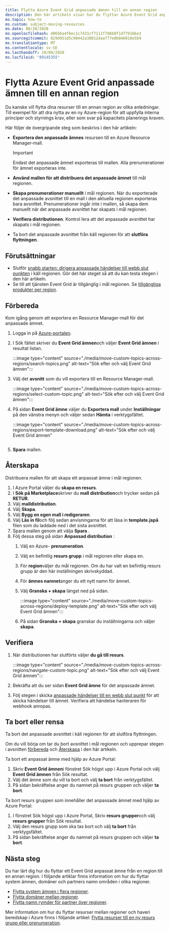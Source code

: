 ```yaml
---
title: Flytta Azure Event Grid anpassade ämnen till en annan region
description: Den här artikeln visar hur du flyttar Azure Event Grid anpassade ämnen från en region till en annan region.
ms.topic: how-to
ms.custom: subject-moving-resources
ms.date: 08/28/2020
ms.openlocfilehash: d0656a4f6ec1c7431cf7111f786b0f1d779166e3
ms.sourcegitcommit: 829d951d5c90442a38012daaf77e86046018e5b9
ms.translationtype: MT
ms.contentlocale: sv-SE
ms.lasthandoff: 10/09/2020
ms.locfileid: "89145355"
---
```

# <a name="move-azure-event-grid-custom-topics-to-another-region"></a>Flytta Azure Event Grid anpassade ämnen till en annan region
Du kanske vill flytta dina resurser till en annan region av olika anledningar. Till exempel för att dra nytta av en ny Azure-region för att uppfylla interna principer och styrnings krav, eller som svar på kapacitets planerings kraven. 

Här följer de övergripande steg som beskrivs i den här artikeln: 

- **Exportera den anpassade ämnes** resursen till en Azure Resource Manager-mall. 

    > [!IMPORTANT]
    > Endast det anpassade ämnet exporteras till mallen. Alla prenumerationer för ämnet exporteras inte.
- **Använd mallen för att distribuera det anpassade ämnet** till mål regionen. 
- **Skapa prenumerationer manuellt** i mål regionen. När du exporterade det anpassade avsnittet till en mall i den aktuella regionen exporteras bara avsnittet. Prenumerationer ingår inte i mallen, så skapa dem manuellt när det anpassade avsnittet har skapats i mål regionen. 
- **Verifiera distributionen**. Kontrol lera att det anpassade avsnittet har skapats i mål regionen. 
- Ta bort det anpassade avsnittet från käll regionen för att **slutföra flyttningen**. 

## <a name="prerequisites"></a>Förutsättningar
- Slutför [snabb starten: dirigera anpassade händelser till webb slut punkten](custom-event-quickstart-portal.md) i käll regionen. Gör det här steget så att du kan testa stegen i den här artikeln. 
- Se till att tjänsten Event Grid är tillgänglig i mål regionen. Se [tillgängliga produkter per region](https://azure.microsoft.com/global-infrastructure/services/?products=event-grid&regions=all).

## <a name="prepare"></a>Förbereda
Kom igång genom att exportera en Resource Manager-mall för det anpassade ämnet. 

1. Logga in på [Azure-portalen](https://portal.azure.com).
2. I Sök fältet skriver du **Event Grid ämnen**och väljer **Event Grid ämnen** i resultat listan. 

    :::image type="content" source="./media/move-custom-topics-across-regions/search-topics.png" alt-text="Sök efter och välj Event Grid ämnen":::
3. Välj det **avsnitt** som du vill exportera till en Resource Manager-mall. 

    :::image type="content" source="./media/move-custom-topics-across-regions/select-custom-topic.png" alt-text="Sök efter och välj Event Grid ämnen":::   
4. På sidan **Event Grid ämne** väljer du **Exportera mall** under **Inställningar** på den vänstra menyn och väljer sedan **Hämta** i verktygsfältet. 

    :::image type="content" source="./media/move-custom-topics-across-regions/export-template-download.png" alt-text="Sök efter och välj Event Grid ämnen"
    ```
1. **Spara** mallen. 

## <a name="recreate"></a>Återskapa 
Distribuera mallen för att skapa ett anpassat ämne i mål regionen. 

1. I Azure Portal väljer du **skapa en resurs**.
2. I **Sök på Marketplace**skriver du **mall distribution**och trycker sedan på **RETUR**.
3. Välj **malldistribution**.
4. Välj **Skapa**.
5. Välj **Bygg en egen mall i redigeraren**.
6. Välj **Läs in fil**och följ sedan anvisningarna för att läsa in **template.jspå** filen som du laddade ned i det sista avsnittet.
7. Spara mallen genom att välja **Spara** . 
8. Följ dessa steg på sidan **Anpassad distribution** : 
    1. Välj en Azure- **prenumeration**. 
    1. Välj en befintlig **resurs grupp** i mål regionen eller skapa en. 
    1. För **region**väljer du mål regionen. Om du har valt en befintlig resurs grupp är den här inställningen skrivskyddad. 
    1. För **ämnes namnet**anger du ett nytt namn för ämnet. 
    1. Välj **Granska + skapa** längst ned på sidan. 
    
        :::image type="content" source="./media/move-custom-topics-across-regions/deploy-template.png" alt-text="Sök efter och välj Event Grid ämnen":::
    1. På sidan **Granska + skapa** granskar du inställningarna och väljer **skapa**. 

## <a name="verify"></a>Verifiera

1. När distributionen har slutförts väljer **du gå till resurs**. 

    :::image type="content" source="./media/move-custom-topics-across-regions/navigate-custom-topic.png" alt-text="Sök efter och välj Event Grid ämnen":::
1. Bekräfta att du ser sidan **Event Grid ämne** för det anpassade ämnet.   
1. Följ stegen i skicka [anpassade händelser till en webb slut punkt](custom-event-quickstart-portal.md#send-an-event-to-your-topic) för att skicka händelser till ämnet. Verifiera att händelse hanteraren för webhook anropas. 

## <a name="discard-or-clean-up"></a>Ta bort eller rensa
Ta bort det anpassade avsnittet i käll regionen för att slutföra flyttningen.  

Om du vill börja om tar du bort avsnittet i mål regionen och upprepar stegen i avsnitten [förbereda](#prepare) och [Återskapa](#recreate) i den här artikeln.

Ta bort ett anpassat ämne med hjälp av Azure Portal:

1. Skriv **Event Grid ämnen**i fönstret Sök högst upp i Azure Portal och välj **Event Grid ämnen** från Sök resultat. 
2. Välj det ämne som du vill ta bort och välj **ta bort** från verktygsfältet. 
3. På sidan bekräftelse anger du namnet på resurs gruppen och väljer **ta bort**.  

Ta bort resurs gruppen som innehåller det anpassade ämnet med hjälp av Azure Portal:

1. I fönstret Sök högst upp i Azure Portal, Skriv **resurs grupper**och välj **resurs grupper** från Sök resultat. 
2. Välj den resurs grupp som ska tas bort och välj **ta bort** från verktygsfältet. 
3. På sidan bekräftelse anger du namnet på resurs gruppen och väljer **ta bort**.  

## <a name="next-steps"></a>Nästa steg
Du har lärt dig hur du flyttar ett Event Grid anpassat ämne från en region till en annan region. I följande artiklar finns information om hur du flyttar system ämnen, domäner och partners namn områden i olika regioner.

- [Flytta system ämnen i flera regioner](move-system-topics-across-regions.md). 
- [Flytta domäner mellan regioner](move-domains-across-regions.md). 
- [Flytta namn rymder för partner över regioner](move-partner-namespaces-across-regions.md).

Mer information om hur du flyttar resurser mellan regioner och haveri beredskap i Azure finns i följande artikel: [Flytta resurser till en ny resurs grupp eller prenumeration](../azure-resource-manager/management/move-resource-group-and-subscription.md).